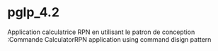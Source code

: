 # pglp_4.2
Application calculatrice RPN en utilisant le patron de conception :Commande 
CalculatorRPN application using command disign pattern
